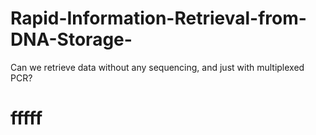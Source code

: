 # Rapid-Information-Retrieval-from-DNA-Storage-
 Can we retrieve data without any sequencing, and just with multiplexed PCR? 

<h1> fffff</h1>
